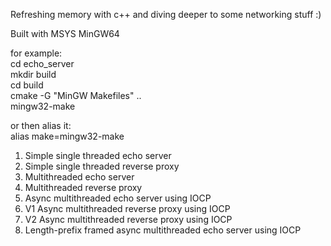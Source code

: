 
Refreshing memory with c++ and diving deeper to some networking stuff :)

Built with MSYS MinGW64

for example:\
cd echo_server\
mkdir build\
cd build\
cmake -G "MinGW Makefiles" ..\
mingw32-make

or then alias it:\
alias make=mingw32-make


1) Simple single threaded echo server
2) Simple single threaded reverse proxy
3) Multithreaded echo server
4) Multithreaded reverse proxy
5) Async multithreaded echo server using IOCP
6) V1 Async multithreaded reverse proxy using IOCP
7) V2 Async multithreaded reverse proxy using IOCP
8) Length-prefix framed async multithreaded echo server using IOCP
